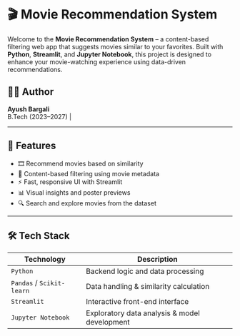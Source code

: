 # 🎬 Movie Recommendation System

Welcome to the **Movie Recommendation System** – a content-based filtering web app that suggests movies similar to your favorites. Built with **Python**, **Streamlit**, and **Jupyter Notebook**, this project is designed to enhance your movie-watching experience using data-driven recommendations.

## 👨‍💻 Author
**Ayush Bargali**  
B.Tech (2023–2027) | 


---

## 📌 Features

- 🎞️ Recommend movies based on similarity
- 🧠 Content-based filtering using movie metadata
- ⚡ Fast, responsive UI with Streamlit
- 📊 Visual insights and poster previews
- 🔍 Search and explore movies from the dataset

---

## 🛠️ Tech Stack

| Technology | Description |
|------------|-------------|
| `Python`   | Backend logic and data processing |
| `Pandas` / `Scikit-learn` | Data handling & similarity calculation |
| `Streamlit` | Interactive front-end interface |
| `Jupyter Notebook` | Exploratory data analysis & model development |



